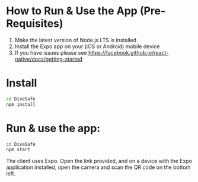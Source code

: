 

# How to Run & Use the App (Pre-Requisites)

1. Make the latest version of Node.js LTS is installed
2. Install the Expo app on your (iOS or Android) mobile device
3. If you have issues please see https://facebook.github.io/react-native/docs/getting-started


# Install

```bash
cd DiveSafe
npm install
```
# Run & use the app: 

```bash
cd DiveSafe
npm start
```

The client uses Expo. Open the link provided, and on a device with the Expo application installed, open the camera and scan the QR code on the bottom left.